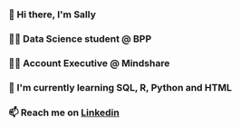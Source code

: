 ### 👋 Hi there, I'm Sally
### 👩‍💻 Data Science student @ BPP
### 👩‍💼 Account Executive @ Mindshare
### 🌱 I'm currently learning SQL, R, Python and HTML
### 📫 Reach me on [Linkedin](https://www.linkedin.com/in/sallytppham/)

<!--
**msptp/msptp** is a ✨ _special_ ✨ repository because its `README.md` (this file) appears on your GitHub profile.

Here are some ideas to get you started:

- 🔭 I’m currently working on ...
- 🌱 I’m currently learning ...
- 👯 I’m looking to collaborate on ...
- 🤔 I’m looking for help with ...
- 💬 Ask me about ...
- 📫 How to reach me: ...
- 😄 Pronouns: ...
- ⚡ Fun fact: ...
-->
